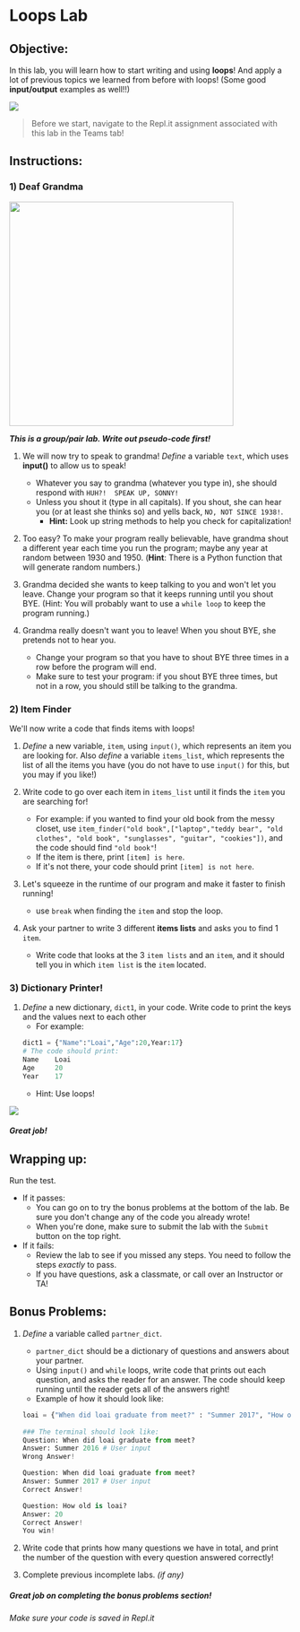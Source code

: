 # Loops Lab

## Objective: 
In this lab, you will learn how to start writing and using **loops**! And apply a lot of previous topics we learned from before with loops! (Some good **input/output** examples as well!!)

<img src="https://www.system-concepts.com/wp-content/uploads/2020/02/excited-minions-gif-360x163.gif">



> Before we start, navigate to the Repl.it assignment associated with this lab in the Teams tab!


## Instructions:

### 1) Deaf Grandma
<img src="https://s3.amazonaws.com/after-school-assets/deaf_grandma.jpg" width="400">

***This is a group/pair lab. Write out pseudo-code first!***

1. We will now try to speak to grandma! *Define* a variable `text`, which uses **input()** to allow us to speak!
    - Whatever you say to grandma (whatever you type in), she should respond with `HUH?!  SPEAK UP, SONNY!`
    - Unless you shout it (type in all capitals). If you shout, she can hear you (or at least she thinks so) and yells back, `NO, NOT SINCE 1938!`.
        - **Hint:** Look up string methods to help you check for capitalization!


2. Too easy? To make your program really believable, have grandma shout a different year each time you run the program; maybe any year at random between 1930 and 1950. (**Hint**: There is a Python function that will generate random numbers.) 


3. Grandma decided she wants to keep talking to you and won't let you leave. Change your program so that it keeps running until you shout BYE. (Hint: You will probably want to use a `while loop` to keep the program running.)


4. Grandma really doesn't want you to leave! When you shout BYE, she pretends not to hear you. 
    - Change your program so that you have to shout BYE three times in a row before the program will end. 
    - Make sure to test your program: if you shout BYE three times, but not in a row, you should still be talking to the grandma.
### 2) Item Finder

We'll now write a code that finds items with loops!

1. *Define* a new variable, `item`, using `input()`, which represents an item you are looking for. Also *define* a variable `items_list`, which represents the list of all the items you have (you do not have to use `input()` for this, but you may if you like!)


2. Write code to go over each item in `items_list` until it finds the `item` you are searching for!
    - For example: if you wanted to find your old book from the messy closet, use `item_finder("old book",["laptop","teddy bear", "old clothes", "old book", "sunglasses", "guitar", "cookies"])`, and the code should find `"old book"`!
    - If the item is there, print `[item] is here`.
    - If it's not there, your code should print `[item] is not here`.

3. Let's squeeze in the runtime of our program and make it faster to finish running!
    - use `break` when finding the `item` and stop the loop.
    
4. Ask your partner to write 3 different **items lists** and asks you to find 1 `item`.
    - Write code that looks at the 3 `item lists` and an `item`, and it should tell you in which `item list` is the `item` located.

### 3) Dictionary Printer!

1. *Define* a new dictionary, `dict1`, in your code. Write code to print the keys and the values next to each other
    - For example:
    ```python
    dict1 = {"Name":"Loai","Age":20,Year:17}
    # The code should print:
    Name    Loai
    Age     20
    Year    17
    ```
    - Hint: Use loops!


[![](https://i.gifer.com/7tB1.gif)]()

##### Great job!

## Wrapping up:

Run the test.
- If it passes:
    - You can go on to try the bonus problems at the bottom of the lab. Be sure you don't change any of the code you already wrote!
    - When you're done, make sure to submit the lab with the `Submit` button on the top right.
- If it fails:
    - Review the lab to see if you missed any steps. You need to follow the steps _exactly_ to pass.
    - If you have questions, ask a classmate, or call over an Instructor or TA!





## Bonus Problems:

1. *Define* a variable called `partner_dict`.
    - `partner_dict` should be a dictionary of questions and answers about your partner.
    - Using `input()` and `while` loops, write code that prints out each question, and asks the reader for an answer. The code should keep running until the reader gets all of the answers right!
    - Example of how it should look like:
    ```python
    loai = {"When did loai graduate from meet?" : "Summer 2017", "How old is loai?" : 20}
        
    ### The terminal should look like:
    Question: When did loai graduate from meet?
    Answer: Summer 2016 # User input
    Wrong Answer!
    
    Question: When did loai graduate from meet?
    Answer: Summer 2017 # User input
    Correct Answer!
    
    Question: How old is loai?
    Answer: 20
    Correct Answer!
    You win!
    
    ```

2. Write code that prints how many questions we have in total, and print the number of the question with every question answered correctly!

3. Complete previous incomplete labs. *(if any)*


##### Great job on completing the bonus problems section!  
###### Make sure your code is saved in Repl.it

